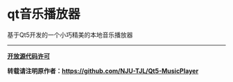 # qt音乐播放器

基于Qt5开发的一个小巧精美的本地音乐播放器

****

**[开放源代码许可](https://github.com/NJU-TJL/Qt5-MusicPlayer/blob/master/LICENSE)**

**转载请注明原作者：https://github.com/NJU-TJL/Qt5-MusicPlayer**  
